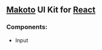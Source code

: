 ## [Makoto](https://github.com/dehwyy/Makoto) UI Kit for [React](https://svelte.dev/)

### Components:

- Input
